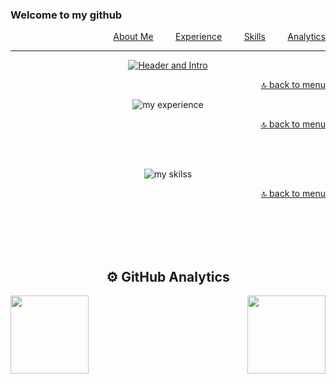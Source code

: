<a name="skills" id="menu"></a>

### Welcome to my github

<p align="right">
  <a href="#info">About Me</a> &nbsp; &nbsp; &nbsp; &nbsp; <a href="#experience">Experience</a> &nbsp; &nbsp; &nbsp; &nbsp; <a href="#skills">Skills</a> &nbsp; &nbsp; &nbsp; &nbsp; <a href="#analytics">Analytics</a>
</p>

- - - 

<div align="center">

 <a name="info" id="info"></a>
 <a href="https://www.linkedin.com/in/gw-rodrigues/" target="_blank">
 
 ![Header and Intro](https://gist.githubusercontent.com/gw-rodrigues/0859ac6cb710cfec9571ecff940e8c81/raw/cca5f5359c6228250215a7c26c558d20fcbf885e/header_intro.svg)
 </a>

  <a name="experience" id="experience"></a>
  <div align="right"> 

  [🔝 back to menu](#menu)
  </div>

  ![my experience](https://gist.githubusercontent.com/gw-rodrigues/0859ac6cb710cfec9571ecff940e8c81/raw/87a79dd6b5f9201ea46c9e5c0273d0450ac29707/experience.svg)

  <div align="right">
    <a name="skills" id="skills"></a>

  [🔝 back to menu](#menu)
  </div>
  <br/><br/>

  ![my skilss](https://gist.githubusercontent.com/gw-rodrigues/0859ac6cb710cfec9571ecff940e8c81/raw/87a79dd6b5f9201ea46c9e5c0273d0450ac29707/skills.svg )

  <div align="right">
    <a name="analytics" id="analytics"></a>

  [🔝 back to menu](#menu)
  </div>
  <br/><br/><br/><br/>

  ## ⚙️ GitHub Analytics
  <div align="left">
  <a href="https://github.com/gw-rodrigues?tab=repositories">
  <img align="left" width="auto" height="125em"  src="https://github-readme-stats.vercel.app/api?username=gw-rodrigues&show_icons=true&hide_border=true&hide_title=true&include_all_commits=true&count_private=true&theme=tokyonight" /></a>
  </div>
  
  <div align="right">
  <a href="https://github.com/gw-rodrigues?tab=repositories">
  <img width="auto" height="125em" src="https://github-readme-stats.vercel.app/api/top-langs/?username=gw-rodrigues&hide_title=true&hide_border=true&theme=tokyonight&layout=compact" /></a>
  </div>
  
</div>
